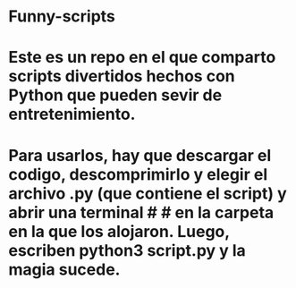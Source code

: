 # Funny-scripts
# Este es un repo en el que comparto scripts divertidos hechos con Python que pueden sevir de entretenimiento.
# Para usarlos, hay que descargar el codigo, descomprimirlo y elegir el archivo .py (que contiene el script) y abrir una terminal # # en la carpeta en la que los alojaron. Luego, escriben python3 script.py y la magia sucede.
